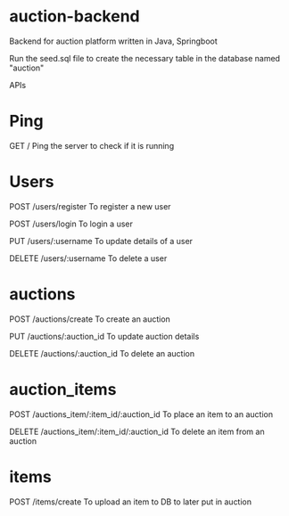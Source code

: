 # auction-backend
Backend for auction platform written in Java, Springboot

Run the seed.sql file to create the necessary table in the database named "auction"

APIs
# Ping
GET /
    Ping the server to check if it is running

# Users
POST /users/register
    To register a new user

POST /users/login
    To login a user

PUT /users/:username
    To update details of a user

DELETE /users/:username
    To delete a user

# auctions
POST /auctions/create
    To create an auction

PUT /auctions/:auction_id
    To update auction details

DELETE /auctions/:auction_id
    To delete an auction


# auction_items
POST /auctions_item/:item_id/:auction_id
    To place an item to an auction

DELETE /auctions_item/:item_id/:auction_id
    To delete an item from an auction


# items
POST /items/create
    To upload an item to DB to later put in auction
